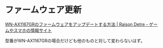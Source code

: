# ファームウェア更新

[WN\-AX1167GRのファームウェアをアップデートする方法 \| Raison Detre \- ゲームやスマホの情報サイト](https://volx.jp/wn-ax1167gr-farmware-update)

型番がWN-AX1167GRの場合だけども他のものと対して変わらないはず。